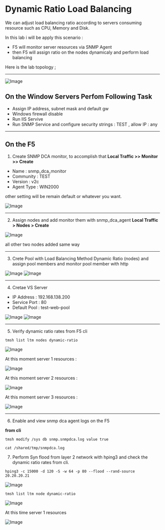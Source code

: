 # Dynamic Ratio Load Balancing

We can adjust load balancing ratio according to servers consuming resource such as CPU, Memory and Disk.

In this lab i will be apply this scenario :

- F5 will monitor server resources via SNMP Agent
- then F5 will assign ratio on the nodes dynamicaly and perform load balancing 

Here is the lab topology ;

---

![Image](/img/dynamicratio.png)

## On the Window Servers Perfom Following Task

- Assign IP address, subnet mask and default gw
- Windows firewall disable
- Run IIS Servive
- Run SNMP Service and configure security strings : TEST , allow IP : any

---

## On the F5

1. Create SNMP DCA monitor, to accomplish that **Local Traffic >> Monitor >> Create**

- Name : snmp_dca_monitor
- Community : TEST
- Version : v2c
- Agent Type : WIN2000

other setting will be remain default or whatever you want.

![Image](/img/dcamonitor.png)

---

2. Assign nodes and add monitor them with snmp_dca_agent **Local Traffic > Nodes > Create**

![Image](/img/node1.png)

all other two nodes added same way

---

3. Crete Pool with Load Balancing Method Dynamic Ratio (nodes) and assign pool members and monitor pool member with http

![Image](/img/pool1.PNG)
![Image](/img/pool.PNG)

---

4. Cretae VS Server 

- IP Address : 192.168.138.200
- Service Port : 80
- Default Pool : test-web-pool

![Image](/img/vs.PNG)
![Image](/img/vs2.PNG)

---

5. Verify dynamic ratio rates from F5 cli

`tmsh list ltm nodes dynamic-ratio`

![Image](/img/ver1.PNG)

At this moment server 1 resources : 

![Image](/img/server1.PNG)

At this moment server 2 resources : 

![Image](/img/server2.PNG)

At this moment server 3 resources :

![Image](/img/server3.PNG)

---

6. Enable and view snmp dca agent logs on the F5

**from cli**

 `tmsh modify /sys db snmp.snmpdca.log value true`

 `cat /shared/tmp/snmpdca.log`

7. Perform Syn flood from layer 2 network with hping3 and check the dynamic ratio rates from cli.

`hping3 -c 15000 -d 120 -S -w 64 -p 80 --flood --rand-source 20.20.20.21`

![Image](/img/hping3.PNG)

`tmsh list ltm node dynamic-ratio`

![Image](/img/ver2.PNG)

At this time server 1 resources

![Image](/img/ver3.PNG)